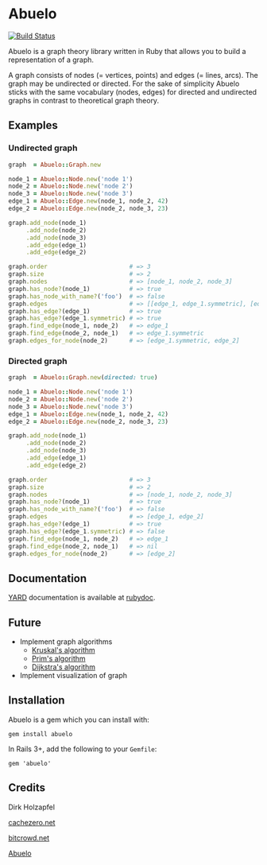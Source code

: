 # Abuelo
[![Build Status](https://travis-ci.org/dirkholzapfel/abuelo.svg?branch=master)](https://travis-ci.org/dirkholzapfel/abuelo)

Abuelo is a graph theory library written in Ruby that allows you to build a representation of a graph.

A graph consists of nodes (= vertices, points) and edges (= lines, arcs). The graph may be undirected or directed. For the sake of simplicity Abuelo sticks with the same vocabulary (nodes, edges) for directed and undirected graphs in contrast to theoretical graph theory.

## Examples
### Undirected graph
```ruby
graph  = Abuelo::Graph.new

node_1 = Abuelo::Node.new('node 1')
node_2 = Abuelo::Node.new('node 2')
node_3 = Abuelo::Node.new('node 3')
edge_1 = Abuelo::Edge.new(node_1, node_2, 42)
edge_2 = Abuelo::Edge.new(node_2, node_3, 23)

graph.add_node(node_1)
     .add_node(node_2)
     .add_node(node_3)
     .add_edge(edge_1)
     .add_edge(edge_2)

graph.order                       # => 3
graph.size                        # => 2
graph.nodes                       # => [node_1, node_2, node_3]
graph.has_node?(node_1)           # => true
graph.has_node_with_name?('foo')  # => false
graph.edges                       # => [[edge_1, edge_1.symmetric], [edge_2, edge_2.symmetric]]
graph.has_edge?(edge_1)           # => true
graph.has_edge?(edge_1.symmetric) # => true
graph.find_edge(node_1, node_2)   # => edge_1
graph.find_edge(node_2, node_1)   # => edge_1.symmetric
graph.edges_for_node(node_2)      # => [edge_1.symmetric, edge_2]
```

### Directed graph
```ruby
graph  = Abuelo::Graph.new(directed: true)

node_1 = Abuelo::Node.new('node 1')
node_2 = Abuelo::Node.new('node 2')
node_3 = Abuelo::Node.new('node 3')
edge_1 = Abuelo::Edge.new(node_1, node_2, 42)
edge_2 = Abuelo::Edge.new(node_2, node_3, 23)

graph.add_node(node_1)
     .add_node(node_2)
     .add_node(node_3)
     .add_edge(edge_1)
     .add_edge(edge_2)

graph.order                       # => 3
graph.size                        # => 2
graph.nodes                       # => [node_1, node_2, node_3]
graph.has_node?(node_1)           # => true
graph.has_node_with_name?('foo')  # => false
graph.edges                       # => [edge_1, edge_2]
graph.has_edge?(edge_1)           # => true
graph.has_edge?(edge_1.symmetric) # => false
graph.find_edge(node_1, node_2)   # => edge_1
graph.find_edge(node_2, node_1)   # => nil
graph.edges_for_node(node_2)      # => [edge_2]
```

## Documentation
[YARD](http://yardoc.org) documentation is available at [rubydoc](http://www.rubydoc.info/gems/abuelo).

## Future
* Implement graph algorithms
  * [Kruskal's algorithm](https://en.wikipedia.org/wiki/Kruskal%27s_algorithm)
  * [Prim's algorithm](https://en.wikipedia.org/wiki/Prim%27s_algorithm)
  * [Dijkstra's algorithm](https://en.wikipedia.org/wiki/Dijkstra%27s_algorithm)
* Implement visualization of graph

## Installation
Abuelo is a gem which you can install with:
```
gem install abuelo
```

In Rails 3+, add the following to your ```Gemfile```:
```
gem 'abuelo'
```

## Credits
Dirk Holzapfel

[cachezero.net](http://cachezero.net)

[bitcrowd.net](http://bitcrowd.net)

[Abuelo](http://www.ronabuelopanama.com)
